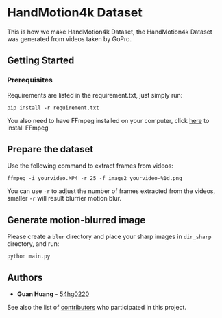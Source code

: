 # HandMotion4k Dataset

This is how we make HandMotion4k Dataset, the HandMotion4k Dataset was generated from videos taken by GoPro.

## Getting Started

### Prerequisites

Requirements are listed in the requirement.txt, just simply run:

    pip install -r requirement.txt

You also need to have FFmpeg installed on your computer, click [here](https://ffmpeg.org/download.html) to install FFmpeg

## Prepare the dataset

Use the following command to extract frames from videos:

    ffmpeg -i yourvideo.MP4 -r 25 -f image2 yourvideo-%1d.png

You can use `-r` to adjust the number of frames extracted from the videos, smaller `-r` will result blurrier motion blur. 

## Generate motion-blurred image

Please create a `blur` directory and place your sharp images in `dir_sharp` directory, and run:

    python main.py

## Authors

  - **Guan Huang** -
    [54hg0220](https://github.com/54hg0220)

See also the list of
[contributors]()
who participated in this project.


